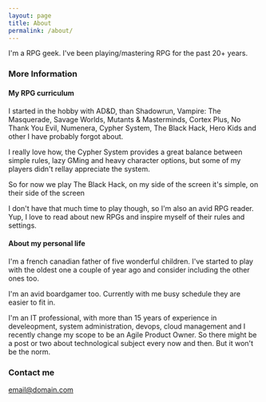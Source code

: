 ```yaml
---
layout: page
title: About
permalink: /about/
---
```


I'm a RPG geek. I've been playing/mastering RPG for the past 20+ years.


### More Information

#### My RPG curriculum

I started in the hobby with AD&D, than Shadowrun, Vampire: The Masquerade, Savage Worlds, Mutants & Masterminds, Cortex Plus, No Thank You Evil, Numenera, Cypher System, The Black Hack, Hero Kids and other I have probably forgot about.

I really love how, the Cypher System provides a great balance between simple rules, lazy GMing and heavy character options, but some of my players didn't rellay appreciate the system.

So for now we play The Black Hack, on my side of the screen it's simple, on their side of the screen

I don't have that much time to play though, so I'm also an avid RPG reader. Yup, I love to read about new RPGs and inspire myself of their rules and settings. 

#### About my personal life

I'm a french canadian father of five wonderful children. I've started to play with the oldest one a couple of year ago and consider including the other ones too.

I'm an avid boardgamer too. Currently with me busy schedule they are easier to fit in.

I'm an IT professional, with more than 15 years of experience in develeopment, system administration, devops, cloud management and I recently change my scope to be an Agile Product Owner. So there might be a post or two about technological subject every now and then. But it won't be the norm.

### Contact me

[email@domain.com](mailto:email@domain.com)
<!--stackedit_data:
eyJoaXN0b3J5IjpbLTE0NDQ4OTI5MDddfQ==
-->